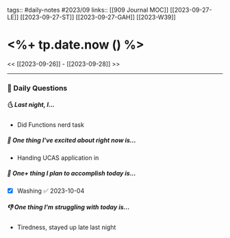 tags:: #daily-notes #2023/09
links:: [[909 Journal MOC]]  [[2023-09-27-LE]] [[2023-09-27-ST]] [[2023-09-27-GAH]] [[2023-W39]]


# <%+ tp.date.now () %>

<< [[2023-09-26]] - [[2023-09-28]] >>

---
### 📅 Daily Questions
##### 🌜 Last night, I...
- Did Functions nerd task

##### 🙌 One thing I've excited about right now is...
- Handing UCAS application in

##### 🚀 One+ thing I plan to accomplish today is...
- [x] Washing ✅ 2023-10-04

##### 👎 One thing I'm struggling with today is...
- Tiredness, stayed up late last night